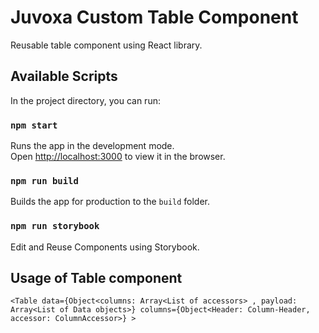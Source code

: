# Juvoxa Custom Table Component

Reusable table component using React library.

## Available Scripts

In the project directory, you can run:

### `npm start`

Runs the app in the development mode.\
Open [http://localhost:3000](http://localhost:3000) to view it in the browser.

### `npm run build`

Builds the app for production to the `build` folder.

### `npm run storybook`

Edit and Reuse Components using Storybook.

## Usage of Table component

`<Table data={Object<columns: Array<List of accessors> , payload: Array<List of Data objects>} columns={Object<Header: Column-Header, accessor: ColumnAccessor>} >`
